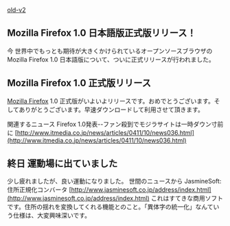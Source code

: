 [old-v2](ig041114-orig.html)

## Mozilla Firefox 1.0 日本語版正式版リリース！

今 世界中でもっとも期待が大きくかけられているオープンソースブラウザの Mozilla Firefox 1.0 日本語版について、ついに正式リリースが行われました。






## Mozilla Firefox 1.0 正式版リリース


[Mozilla Firefox](http://www.igapyon.jp/igapyon/diary/keyword/firefox.html) 1.0 正式版がいよいよリリースです。おめでとうございます。そしてありがとうございます。早速ダウンロードして利用させて頂きます。

関連するニュース
Firefox 1.0発表--ファン殺到でモジラサイトは一時ダウン寸前に
  [http://www.itmedia.co.jp/news/articles/0411/10/news036.html](http://www.itmedia.co.jp/news/articles/0411/10/news036.html)



## 終日 運動場に出ていました


少し疲れましたが、良い運動になりました。
世間のニュースから
JasmineSoft: 住所正規化コンバータ
  [http://www.jasminesoft.co.jp/address/index.html](http://www.jasminesoft.co.jp/address/index.html)
  これはすてきな商用ソフトです。住所の揺れを変換してくれる機能とのこと。「異体字の統一化」なんていう仕様は、大変興味深いです。